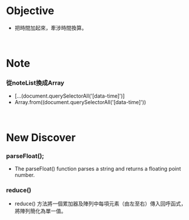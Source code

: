 # Objective
- 把時間加起來，牽涉時間換算。


<br>

# Note
### 從noteList換成Array
- [...(document.querySelectorAll('[data-time]')]
- Array.from((document.querySelectorAll('[data-time]'))

<br>

# New Discover
### parseFloat();
- The parseFloat() function parses a string and returns a floating point number.

### reduce()
- reduce() 方法將一個累加器及陣列中每項元素（由左至右）傳入回呼函式，將陣列簡化為單一值。
